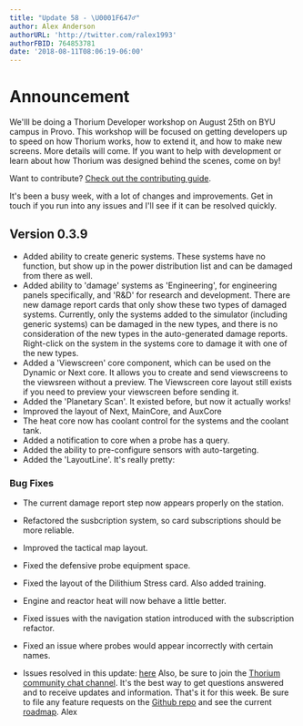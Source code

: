 ```yaml
---
title: "Update 58 - \U0001F647‍♂️"
author: Alex Anderson
authorURL: 'http://twitter.com/ralex1993'
authorFBID: 764853781
date: '2018-08-11T08:06:19-06:00'
---
```

# Announcement
We'lll be doing a Thorium Developer workshop on August 25th on BYU campus in Provo. This workshop will be focused on getting developers up to speed on how Thorium works, how to extend it, and how to make new screens. More details will come. If you want to help with development or learn about how Thorium was designed behind the scenes, come on by!

Want to contribute? [Check out the contributing guide](https://github.com/Thorium-Sim/thorium/blob/master/CONTRIBUTING.md). 


It's been a busy week, with a lot of changes and improvements. Get in touch if you run into any issues and I'll see if it can be resolved quickly.

## Version 0.3.9
- Added ability to create generic systems. These systems have no function, but show up in the power distribution list and can be damaged from there as well.
- Added ability to 'damage' systems as 'Engineering', for engineering panels specifically, and 'R&D' for research and development. There are new damage report cards that only show these two types of damaged systems. Currently, only the systems added to the simulator (including generic systems) can be damaged in the new types, and there is no consideration of the new types in the auto-generated damage reports. Right-click on the system in the systems core to damage it with one of the new types.
- Added a 'Viewscreen' core component, which can be used on the Dynamic or Next core. It allows you to create and send viewscreens to the viewsreen without a preview. The Viewscreen core layout still exists if you need to preview your viewscreen before sending it.
- Added the 'Planetary Scan'. It existed before, but now it actually works!
- Improved the layout of Next, MainCore, and AuxCore
- The heat core now has coolant control for the systems and the coolant tank.
- Added a notification to core when a probe has a query.
- Added the ability to pre-configure sensors with auto-targeting.
- Added the 'LayoutLine'. It's really pretty:

### Bug Fixes
- The current damage report step now appears properly on the station.
- Refactored the susbcription system, so card subscriptions should be more reliable.
- Improved the tactical map layout.
- Fixed the defensive probe equipment space.
- Fixed the layout of the Dilithium Stress card. Also added training.
- Engine and reactor heat will now behave a little better.
- Fixed issues with the navigation station introduced with the subscription refactor.
- Fixed an issue where probes would appear incorrectly with certain names.


- Issues resolved in this update:
[here](https://github.com/Thorium-Sim/thorium/issues?utf8=✓&q=is%3Aissue+is%3Aclosed+closed%3A2018-08-05..2018-08-11)
Also, be sure to join the
[Thorium community chat channel](https://discord.gg/UvxTQZz). It's the best way
to get questions answered and to receive updates and information.
That's it for this week. Be sure to file any feature requests on the
[Github repo](https://github.com/Thorium-Sim/thorium/issues) and see the current
[roadmap](https://github.com/Thorium-Sim/thorium/projects/2).
Alex
